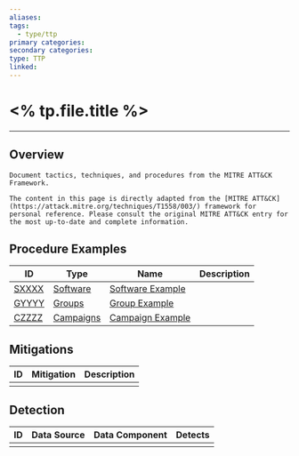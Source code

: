 ```yaml
---
aliases:
tags:
  - type/ttp
primary categories:
secondary categories:
type: TTP
linked:
---
```

# <% tp.file.title %>

***

## Overview

```ad-tip
Document tactics, techniques, and procedures from the MITRE ATT&CK Framework.
```

```ad-info
The content in this page is directly adapted from the [MITRE ATT&CK](https://attack.mitre.org/techniques/T1558/003/) framework for personal reference. Please consult the original MITRE ATT&CK entry for the most up-to-date and complete information.
```

## Procedure Examples

| ID                                                | Type                                             | Name                                                         | Description |
| ------------------------------------------------- | ------------------------------------------------ | ------------------------------------------------------------ | ----------- |
| [SXXXX](https://attack.mitre.org/software/SXXXX)  | [Software](https://attack.mitre.org/software/)   | [Software Example](https://attack.mitre.org/software/SXXXX)  |             |
| [GYYYY](https://attack.mitre.org/groups/GYYYY)    | [Groups](https://attack.mitre.org/groups/)       | [Group Example](https://attack.mitre.org/groups/GYYYY)       |             |
| [CZZZZ](https://attack.mitre.org/campaigns/CZZZZ) | [Campaigns](https://attack.mitre.org/campaigns/) | [Campaign Example](https://attack.mitre.org/campaigns/CZZZZ) |             |

## Mitigations

| ID  | Mitigation | Description |
| --- | ---------- | ----------- |
|     |            |             |

## Detection

| ID  | Data Source | Data Component | Detects |
| --- | ----------- | -------------- | ------- |
|     |             |                |         |